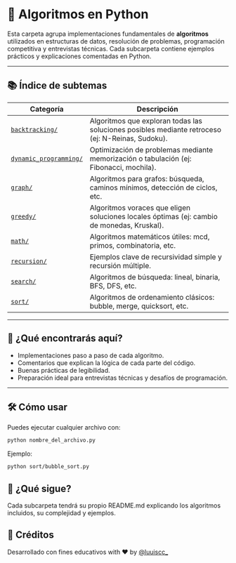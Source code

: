 # 🧠 Algoritmos en Python

Esta carpeta agrupa implementaciones fundamentales de **algoritmos** utilizados en estructuras de datos, resolución de problemas, programación competitiva y entrevistas técnicas. Cada subcarpeta contiene ejemplos prácticos y explicaciones comentadas en Python.

---

## 📚 Índice de subtemas

| Categoría | Descripción |
|-----------|-------------|
| [`backtracking/`](./backtracking) | Algoritmos que exploran todas las soluciones posibles mediante retroceso (ej: N-Reinas, Sudoku). |
| [`dynamic_programming/`](./dynamic_programming) | Optimización de problemas mediante memorización o tabulación (ej: Fibonacci, mochila). |
| [`graph/`](./graph) | Algoritmos para grafos: búsqueda, caminos mínimos, detección de ciclos, etc. |
| [`greedy/`](./greedy) | Algoritmos voraces que eligen soluciones locales óptimas (ej: cambio de monedas, Kruskal). |
| [`math/`](./math) | Algoritmos matemáticos útiles: mcd, primos, combinatoria, etc. |
| [`recursion/`](./recursion) | Ejemplos clave de recursividad simple y recursión múltiple. |
| [`search/`](./search) | Algoritmos de búsqueda: lineal, binaria, BFS, DFS, etc. |
| [`sort/`](./sort) | Algoritmos de ordenamiento clásicos: bubble, merge, quicksort, etc. |

---

## 🚀 ¿Qué encontrarás aquí?

- Implementaciones paso a paso de cada algoritmo.
- Comentarios que explican la lógica de cada parte del código.
- Buenas prácticas de legibilidad.
- Preparación ideal para entrevistas técnicas y desafíos de programación.

---

## 🛠️ Cómo usar

Puedes ejecutar cualquier archivo con:

```bash
python nombre_del_archivo.py
````

Ejemplo:

```bash
python sort/bubble_sort.py
```

## 🧩 ¿Qué sigue?

Cada subcarpeta tendrá su propio README.md explicando los algoritmos incluidos, su complejidad y ejemplos.

## 🙌 Créditos

Desarrollado con fines educativos with ❤️ by [@luuiscc_](https://github.com/luuuisc) 
